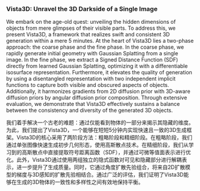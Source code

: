### Vista3D: Unravel the 3D Darkside of a Single Image

We embark on the age-old quest: unveiling the hidden dimensions of objects from mere glimpses of their visible parts. To address this, we present Vista3D, a framework that realizes swift and consistent 3D generation within a mere 5 minutes. At the heart of Vista3D lies a two-phase approach: the coarse phase and the fine phase. In the coarse phase, we rapidly generate initial geometry with Gaussian Splatting from a single image. In the fine phase, we extract a Signed Distance Function (SDF) directly from learned Gaussian Splatting, optimizing it with a differentiable isosurface representation. Furthermore, it elevates the quality of generation by using a disentangled representation with two independent implicit functions to capture both visible and obscured aspects of objects. Additionally, it harmonizes gradients from 2D diffusion prior with 3D-aware diffusion priors by angular diffusion prior composition. Through extensive evaluation, we demonstrate that Vista3D effectively sustains a balance between the consistency and diversity of the generated 3D objects.

我们着手解决一个古老的难题：通过仅能看到物体的一部分来揭示其隐藏的维度。为此，我们提出了Vista3D，一个能够在短短5分钟内实现快速且一致的3D生成框架。Vista3D的核心采用了两阶段方法：粗略阶段和精细阶段。在粗略阶段，我们通过单张图像快速生成初步几何形态，使用高斯散点技术。在精细阶段，我们从学习到的高斯散点中直接提取符号距离函数（SDF），并通过可微等值面表示进行优化。此外，Vista3D通过使用两组独立的隐式函数对可见和隐藏部分进行解耦表示，进一步提升了生成质量。同时，它通过角度扩散先验组合，将来自2D扩散模型的梯度与3D感知的扩散先验相结合。通过广泛的评估，我们证明了Vista3D能够在生成的3D物体的一致性和多样性之间有效地保持平衡。
